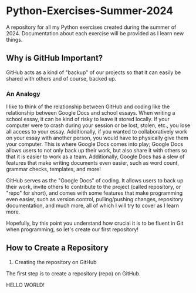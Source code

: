 # Python-Exercises-Summer-2024
A repository for all my Python exercises created during the summer of 2024. Documentation about each exercise will be provided as I learn new things.

## Why is GitHub Important?

GitHub acts as a kind of "backup" of our projects so that it can easily be shared with others and of course, backed up. 

### An Analogy

I like to think of the relationship between GitHub and coding like the relationship between Google Docs and school essays. When writing a school essay, it can be kind of risky to leave it stored locally. If your computer were to crash during your session or be lost, stolen, etc., you lose all access to your essay. Additionally, if you wanted to collaboratively work on your essay with another person, you would have to physically give them your computer. This is where Google Docs comes into play; Google Docs allows users to not only back up their work, but also share it with others so that it is easier to work as a team. Additionally, Google Docs has a slew of features that make writing documents even easier, such as word count, grammar checks, templates, and more!

GitHub serves as the "Google Docs" of coding. It allows users to back up their work, invite others to contribute to the project (called repository, or "repo" for short), and comes with some features that make programming even easier, such as version control, pulling/pushing changes, repository documentation, and much more, all of which I will try to cover as I learn more.

Hopefully, by this point you understand how crucial it is to be fluent in Git when programming, so let's create our first repository!

## How to Create a Repository

1. Creating the repository on GitHub

The first step is to create a repository (repo) on GitHub.

HELLO WORLD!